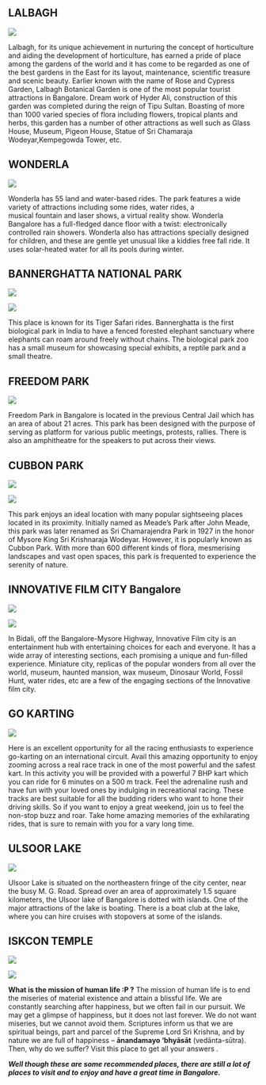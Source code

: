LALBAGH
-------

![](images/media/image1.jpeg)

Lalbagh, for its unique achievement in nurturing the concept of
horticulture and aiding the development of horticulture, has earned a
pride of place among the gardens of the world and it has come to be
regarded as one of the best gardens in the East for its layout,
maintenance, scientific treasure and scenic beauty. Earlier known with
the name of Rose and Cypress Garden, Lalbagh Botanical Garden is one of
the most popular tourist attractions in Bangalore. Dream work of Hyder
Ali, construction of this garden was completed during the reign of Tipu
Sultan. Boasting of more than 1000 varied species of flora including
flowers, tropical plants and herbs, this garden has a number of other
attractions as well such as Glass House, Museum, Pigeon House, Statue of
Sri Chamaraja Wodeyar,Kempegowda Tower, etc.

WONDERLA
--------

![](images/media/image2.jpeg)

Wonderla has 55 land and water-based rides. The park features a wide
variety of attractions including some rides, water rides, a
musical fountain and laser shows, a virtual reality show. Wonderla
Bangalore has a full-fledged dance floor with a twist: electronically
controlled rain showers. Wonderla also has attractions specially
designed for children, and these are gentle yet unusual like a kiddies
free fall ride. It uses solar-heated water for all its pools during
winter.

BANNERGHATTA NATIONAL PARK
--------------------------

![](images/media/image3.jpeg)

![](images/media/image4.jpeg)

This place is known for its Tiger Safari rides. Bannerghatta is the
first biological park in India to have a fenced forested elephant
sanctuary where elephants can roam around freely without chains. The
biological park zoo has a small museum for showcasing special exhibits,
a reptile park and a small theatre.

FREEDOM PARK
------------

![](images/media/image5.jpeg)

Freedom Park in Bangalore is located in the previous Central Jail
which has an area of about 21 acres. This park has been designed with
the purpose of serving as platform for various public meetings,
protests, rallies. There is also an amphitheatre for the speakers to put
across their views.

CUBBON PARK
------------

![](images/media/image6.jpeg)

![](images/media/image7.jpeg)

This park enjoys an ideal location with many popular sightseeing
places located in its proximity. Initially named as Meade’s Park after
John Meade, this park was later renamed as Sri Chamarajendra Park in
1927 in the honor of Mysore King Sri Krishnaraja Wodeyar. However, it is
popularly known as Cubbon Park. With more than 600 different kinds of
flora, mesmerising landscapes and vast open spaces, this park is
frequented to experience the serenity of nature.

INNOVATIVE FILM CITY Bangalore
-------------------------------

![](images/media/image8.jpeg)

![](images/media/image9.jpeg)

In Bidali, off the Bangalore-Mysore Highway, Innovative Film city is
an entertainment hub with entertaining choices for each and everyone. It
has a wide array of interesting sections, each promising a unique and
fun-filled experience. Miniature city, replicas of the popular wonders
from all over the world, museum, haunted mansion, wax museum, Dinosaur
World, Fossil Hunt, water rides, etc are a few of the engaging sections
of the Innovative film city.

GO KARTING
----------

![](images/media/image10.jpeg)

Here is an excellent opportunity for all the racing enthusiasts to
experience go-karting on an international circuit. Avail this amazing
opportunity to enjoy zooming across a real race track in one of the most
powerful and the safest kart. In this activity you will be provided with
a powerful 7 BHP kart which you can ride for 6 minutes on a 500 m track.
Feel the adrenaline rush and have fun with your loved ones by indulging
in recreational racing. These tracks are best suitable for all the
budding riders who want to hone their driving skills. So if you want to
enjoy a great weekend, join us to feel the non-stop buzz and roar. Take
home amazing memories of the exhilarating rides, that is sure to remain
with you for a vary long time.

ULSOOR LAKE
-----------

![](images/media/image11.jpeg)

Ulsoor Lake is situated on the northeastern fringe of the city center,
near the busy M. G. Road. Spread over an area of approximately 1.5
square kilometers, the Ulsoor lake of Bangalore is dotted with islands.
One of the major attractions of the lake is boating. There is a boat
club at the lake, where you can hire cruises with stopovers at some of
the islands. 

ISKCON TEMPLE
-------------

![](images/media/image12.jpeg)

![](images/media/image13.jpeg)

**What is the mission of human life :P ?** The mission of human life is to
end the miseries of material existence and attain a blissful life. We
are constantly searching after happiness, but we often fail in our
pursuit. We may get a glimpse of happiness, but it does not last
forever. We do not want miseries, but we cannot avoid them. Scriptures
inform us that we are spiritual beings, part and parcel of the Supreme
Lord Sri Krishna, and by nature we are full of happiness – **ānandamayo
‘bhyāsāt** (vedānta-sūtra). Then, why do we suffer? Visit this place to
get all your answers .

***Well though these are some recommended places, there are still a lot
of places to visit and to enjoy and have a great time in Bangalore.***
